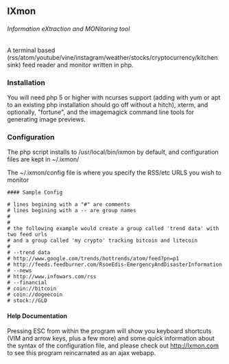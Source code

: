 ## IXmon 
###### Information eXtraction and MONitoring tool
A terminal based
(rss/atom/youtube/vine/instagram/weather/stocks/cryptocurrency/kitchen sink)
feed reader and monitor written in php.

### Installation

You will need php 5 or higher with ncurses support (adding with yum or apt to
an existing php installation should go off without a hitch), xterm, and
optionally, "fortune", and the imagemagick command line tools for generating
image previews. 

### Configuration

The php script installs to /usr/local/bin/ixmon by default, and configuration
files are kept in ~/.ixmon/

The ~/.ixmon/config file is where you specify the RSS/etc URLS you wish to
monitor

    #### Sample Config

    # lines begining with a "#" are comments
    # lines begining with a -- are group names
    #
    #
    # the following example would create a group called 'trend data' with two feed urls 
    # and a group called 'my crypto' tracking bitcoin and litecoin
    # 
    # --trend data
    # http://www.google.com/trends/hottrends/atom/feed?pn=p1
    # http://feeds.feedburner.com/RsoeEdis-EmergencyAndDisasterInformation
    # --news
    # http://www.infowars.com/rss
    # --financial
    # coin://bitcoin
    # coin://dogeecoin
    # stock://GLD




#### Help Documentation

Pressing ESC from within the program will show you keyboard shortcuts (VIM and
arrow keys, plus a few more) and some quick information about the syntax of the
configuration file, and please check out http://Ixmon.com to see this program
reincarnated as an ajax webapp.

